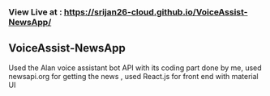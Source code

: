 ### View Live at : https://srijan26-cloud.github.io/VoiceAssist-NewsApp/

## VoiceAssist-NewsApp

Used the Alan voice assistant bot API with its coding part done by me, used newsapi.org for getting the news , used React.js for front end with material UI

